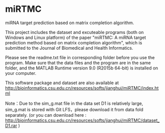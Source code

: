 # miRTMC
miRNA target prediction based on matrix completion algorithm.

This project includes the dataset and excuteable programs (both on Windows and Linux platform) of the paper "miRTMC: A miRNA target prediction method based on matrix completion algorithm", which is submitted to the Journal of Biomedical and Health Informatics.

Please see the readme.txt file in corresponding folder before you use the program. Make sure that the data files and the program are in the same folder, and the MATLAB Runtime version 9.0 (R2015b 64-bit) is installed on your computer.

This software package and dataset are also available at http://bioinformatics.csu.edu.cn/resources/softs/jianghui/miRTMC/index.html

Note：Due to the sim_g.mat file in the data set D1 is relatively large, sim_g.mat is stored with Git LFS，please download it from data fold separately. (or you can download here : http://bioinformatics.csu.edu.cn/resources/softs/jianghui/miRTMC/dataset_D1.rar )

